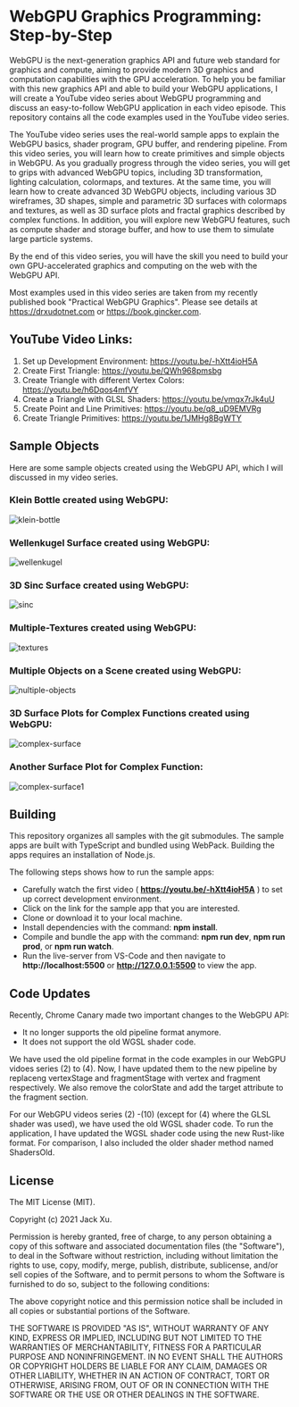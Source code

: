 # WebGPU Graphics Programming: Step-by-Step 

WebGPU is the next-generation graphics API and future web standard for graphics and compute, aiming to provide modern 3D graphics and 
computation capabilities with the GPU acceleration. To help you be familiar with this new graphics API and able to build your WebGPU 
applications, I will create a YouTube video series about WebGPU programming and discuss an easy-to-follow WebGPU application in each video episode. 
This repository contains all the code examples used in the YouTube video series.

The YouTube video series uses the real-world sample apps to explain the WebGPU basics, shader program, GPU buffer, and rendering pipeline. From this video series, you will learn how to create primitives and simple objects in WebGPU. As you gradually progress through the video series, you will get to grips with advanced WebGPU topics, including 3D transformation, lighting calculation, colormaps, and textures. At the same time, you will learn how to create advanced 3D WebGPU objects, including various 3D wireframes, 3D shapes, simple and parametric 3D surfaces with 
colormaps and textures, as well as 3D surface plots and fractal graphics described by complex functions. In addition, you will explore new WebGPU features, such as compute shader and storage buffer, and how to use them to simulate large particle systems.

By the end of this video series, you will have the skill you need to build your own GPU-accelerated graphics and computing on the web with the WebGPU API. 

Most examples used in this video series are taken from my recently published book "Practical WebGPU Graphics". Please see details at https://drxudotnet.com or https://book.gincker.com. 

## YouTube Video Links:

1. Set up Development Environment: https://youtu.be/-hXtt4ioH5A  
2. Create First Triangle: https://youtu.be/QWh968pmsbg
3. Create Triangle with different Vertex Colors: https://youtu.be/h6Dqos4mfVY
4. Create a Triangle with GLSL Shaders: https://youtu.be/vmqx7rJk4uU
5. Create Point and Line Primitives: https://youtu.be/q8_uD9EMVRg
6. Create Triangle Primitives: https://youtu.be/1JMHg8BgWTY

## Sample Objects 
Here are some sample objects created using the WebGPU API, which I will discussed in my video series.

### Klein Bottle created using WebGPU:
![klein-bottle](assets/klein-bottle.png)

### Wellenkugel Surface created using WebGPU:  
![wellenkugel](assets/wellenkugel.png) 

### 3D Sinc Surface created using WebGPU:
![sinc](assets/sinc.png) 

### Multiple-Textures created using WebGPU:
![textures](assets/textures.png) 

### Multiple Objects on a Scene created using WebGPU:
![nultiple-objects](assets/multiple-objects.png) 

### 3D Surface Plots for Complex Functions created using WebGPU:
![complex-surface](assets/complex-surface.png) 

### Another Surface Plot for Complex Function:
![complex-surface1](assets/complex-surface1.png) 

## Building

This repository organizes all samples with the git submodules. The sample apps are built with TypeScript and bundled using WebPack. Building the apps requires an installation of Node.js.

The following steps shows how to run the sample apps:

* Carefully watch the first video ( **https://youtu.be/-hXtt4ioH5A** ) to set up correct development environment. 
* Click on the link for the sample app that you are interested.
* Clone or download it to your local machine.
* Install dependencies with the command: **npm install**.
* Compile and bundle the app with the command: **npm run dev**, **npm run prod**, or **npm run watch**.
* Run the live-server from VS-Code and then navigate to **http://localhost:5500** or **http://127.0.0.1:5500** to view the app.

## Code Updates
Recently, Chrome Canary made two important changes to the WebGPU API: 

* It no longer supports the old pipeline format anymore.
* It does not support the old WGSL shader code.

We have used the old pipeline format in the code examples in our WebGPU vidoes series (2) to (4). Now, I have updated them to the new pipeline 
by replaceng vertexStage and fragmentStage with vertex and fragment respectively. We also remove the colorState and add the target attribute to the 
fragment section.   

For our WebGPU videos series (2) -(10) (except for (4) where the GLSL shader was used), we have used the old WGSL shader code. To run the 
application, I have updated the WGSL shader code using the new Rust-like format. For comparison, I also included the older shader 
method named ShadersOld.



## License

The MIT License (MIT).

Copyright (c) 2021 Jack Xu.

Permission is hereby granted, free of charge, to any person obtaining a copy of this software and associated documentation files (the "Software"), to deal in the Software without restriction, including without limitation the rights to use, copy, modify, merge, publish, distribute, sublicense, and/or sell copies of the Software, and to permit persons to whom the Software is furnished to do so, subject to the following conditions:

The above copyright notice and this permission notice shall be included in all copies or substantial portions of the Software.

THE SOFTWARE IS PROVIDED "AS IS", WITHOUT WARRANTY OF ANY KIND, EXPRESS OR IMPLIED, INCLUDING BUT NOT LIMITED TO THE WARRANTIES OF MERCHANTABILITY, FITNESS FOR A PARTICULAR PURPOSE AND NONINFRINGEMENT. IN NO EVENT SHALL THE AUTHORS OR COPYRIGHT HOLDERS BE LIABLE FOR ANY CLAIM, DAMAGES OR OTHER LIABILITY, WHETHER IN AN ACTION OF CONTRACT, TORT OR OTHERWISE, ARISING FROM, OUT OF OR IN CONNECTION WITH THE SOFTWARE OR THE USE OR OTHER DEALINGS IN THE SOFTWARE.
 
